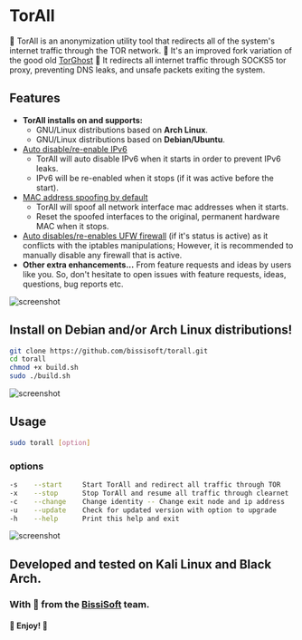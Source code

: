 # TorAll
🧅 TorAll is an anonymization utility tool that redirects all of the system's internet traffic through the TOR network. 🥸
It's an improved fork variation of the good old [TorGhost](https://github.com/SusmithKrishnan/torghost) 👻 It redirects all internet traffic through SOCKS5 tor proxy, preventing DNS leaks, and unsafe packets exiting the system.

## Features
- **TorAll installs on and supports:**
  - GNU/Linux distributions based on **Arch Linux**.
  - GNU/Linux distributions based on **Debian/Ubuntu**.
- [Auto disable/re-enable IPv6](https://github.com/bissisoft/torall/issues/7)
  - TorAll will auto disable IPv6 when it starts in order to prevent IPv6 leaks.
  - IPv6 will be re-enabled when it stops (if it was active before the start).
- [MAC address spoofing by default](https://github.com/bissisoft/torall/issues/9)
  - TorAll will spoof all network interface mac addresses when it starts.
  - Reset the spoofed interfaces to the original, permanent hardware MAC when it stops.
- [Auto disables/re-enables UFW firewall](https://github.com/bissisoft/torall/issues/5) (if it's status is active) as it conflicts with the iptables manipulations; However, it is recommended to manually disable any firewall that is active.
- **Other extra enhancements...** From feature requests and ideas by users like you. So, don't hesitate to open issues with feature requests, ideas, questions, bug reports etc.

![screenshot](https://bissisoft.com/torall.v1.0.1.png)

## Install on Debian and/or Arch Linux distributions!
```sh
git clone https://github.com/bissisoft/torall.git
cd torall
chmod +x build.sh
sudo ./build.sh
```

![screenshot](https://bissisoft.com/torall.v1.0.2.png)

## Usage
```sh
sudo torall [option]
```
### options
```sh
-s    --start     Start TorAll and redirect all traffic through TOR
-x    --stop      Stop TorAll and resume all traffic through clearnet
-c    --change    Change identity -- Change exit node and ip address
-u    --update    Check for updated version with option to upgrade
-h    --help      Print this help and exit
```

![screenshot](https://bissisoft.com/torall.v1.0.3.png)

## Developed and tested on Kali Linux and Black Arch.

### With 🧡 from the [BissiSoft](https://bissisoft.com) team.

#### 🥳 Enjoy! 🎉
